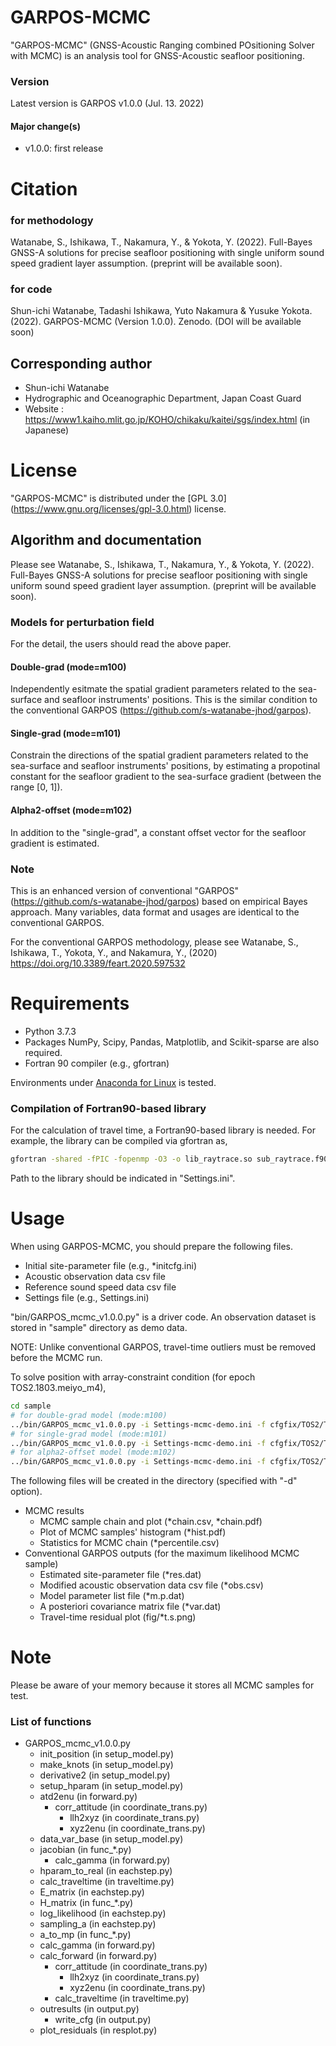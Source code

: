 # GARPOS-MCMC

"GARPOS-MCMC" (GNSS-Acoustic Ranging combined POsitioning Solver with MCMC) is an analysis tool for GNSS-Acoustic seafloor positioning.

### Version
Latest version is GARPOS v1.0.0 (Jul. 13. 2022)

#### Major change(s)
* v1.0.0: first release

# Citation

### for methodology

Watanabe, S., Ishikawa, T., Nakamura, Y., & Yokota, Y. (2022). Full-Bayes GNSS-A solutions for precise seafloor positioning with single uniform sound speed gradient layer assumption. (preprint will be available soon).

### for code
Shun-ichi Watanabe, Tadashi Ishikawa, Yuto Nakamura & Yusuke Yokota. (2022). GARPOS-MCMC (Version 1.0.0). Zenodo. (DOI will be available soon)

## Corresponding author

* Shun-ichi Watanabe
* Hydrographic and Oceanographic Department, Japan Coast Guard
* Website : https://www1.kaiho.mlit.go.jp/KOHO/chikaku/kaitei/sgs/index.html (in Japanese)


# License

"GARPOS-MCMC" is distributed under the [GPL 3.0] (https://www.gnu.org/licenses/gpl-3.0.html) license.


## Algorithm and documentation

Please see Watanabe, S., Ishikawa, T., Nakamura, Y., & Yokota, Y. (2022). Full-Bayes GNSS-A solutions for precise seafloor positioning with single uniform sound speed gradient layer assumption. (preprint will be available soon).

### Models for perturbation field

For the detail, the users should read the above paper.

#### Double-grad (mode=m100)

Independently esitmate the spatial gradient parameters related to the sea-surface and seafloor instruments' positions. 
This is the similar condition to the conventional GARPOS (https://github.com/s-watanabe-jhod/garpos).

#### Single-grad (mode=m101)

Constrain the directions of the spatial gradient parameters related to the sea-surface and seafloor instruments' positions, by estimating a propotinal constant for the seafloor gradient to the sea-surface gradient (between the range [0, 1]).

#### Alpha2-offset (mode=m102)

In addition to the "single-grad", a constant offset vector for the seafloor gradient is estimated. 

### Note

This is an enhanced version of conventional "GARPOS" (https://github.com/s-watanabe-jhod/garpos) based on empirical Bayes approach. Many variables, data format and usages are identical to the conventional GARPOS.

For the conventional GARPOS methodology, please see Watanabe, S., Ishikawa, T., Yokota, Y., and Nakamura, Y., (2020) https://doi.org/10.3389/feart.2020.597532

# Requirements

* Python 3.7.3
* Packages NumPy, Scipy, Pandas, Matplotlib, and Scikit-sparse are also required.
* Fortran 90 compiler (e.g., gfortran)

Environments under [Anaconda for Linux](https://www.anaconda.com/distribution/) is tested.


### Compilation of Fortran90-based library

For the calculation of travel time, a Fortran90-based library is needed.
For example, the library can be compiled via gfortran as,

```bash
gfortran -shared -fPIC -fopenmp -O3 -o lib_raytrace.so sub_raytrace.f90 lib_raytrace.f90
```

Path to the library should be indicated in "Settings.ini".


# Usage

When using GARPOS-MCMC, you should prepare the following files.
* Initial site-parameter file (e.g., *initcfg.ini)
* Acoustic observation data csv file
* Reference sound speed data csv file
* Settings file (e.g., Settings.ini)

"bin/GARPOS_mcmc_v1.0.0.py" is a driver code. 
An observation dataset is stored in "sample" directory as demo data.

NOTE: Unlike conventional GARPOS, travel-time outliers must be removed before the MCMC run.

To solve position with array-constraint condition (for epoch TOS2.1803.meiyo_m4),

```bash
cd sample
# for double-grad model (mode:m100)
../bin/GARPOS_mcmc_v1.0.0.py -i Settings-mcmc-demo.ini -f cfgfix/TOS2/TOS2.1803.meiyo_m4-fix.ini -d demo100/TOS2 --mode m100
# for single-grad model (mode:m101)
../bin/GARPOS_mcmc_v1.0.0.py -i Settings-mcmc-demo.ini -f cfgfix/TOS2/TOS2.1803.meiyo_m4-fix.ini -d demo101/TOS2 --mode m101
# for alpha2-offset model (mode:m102)
../bin/GARPOS_mcmc_v1.0.0.py -i Settings-mcmc-demo.ini -f cfgfix/TOS2/TOS2.1803.meiyo_m4-fix.ini -d demo102/TOS2 --mode m102
```

The following files will be created in the directory (specified with "-d" option).

* MCMC results
  * MCMC sample chain and plot (*chain.csv, *chain.pdf)
  * Plot of MCMC samples' histogram (*hist.pdf)
  * Statistics for MCMC chain (*percentile.csv)
* Conventional GARPOS outputs (for the maximum likelihood MCMC sample)
  * Estimated site-parameter file (*res.dat)
  * Modified acoustic observation data csv file (*obs.csv)
  * Model parameter list file (*m.p.dat)
  * A posteriori covariance matrix file (*var.dat)
  * Travel-time residual plot (fig/*t.s.png)


# Note

Please be aware of your memory because it stores all MCMC samples for test.


### List of functions

+ GARPOS_mcmc_v1.0.0.py
  + init_position (in setup_model.py)
  + make_knots (in setup_model.py)
  + derivative2 (in setup_model.py)
  + setup_hparam (in setup_model.py)
  + atd2enu (in forward.py)
    + corr_attitude (in coordinate_trans.py)
      + llh2xyz (in coordinate_trans.py)
      + xyz2enu (in coordinate_trans.py)
  + data_var_base (in setup_model.py)
  + jacobian (in func_*.py)
    + calc_gamma (in forward.py)
  + hparam_to_real (in eachstep.py)
  + calc_traveltime (in traveltime.py)
  + E_matrix (in eachstep.py)
  + H_matrix (in func_*.py)
  + log_likelihood (in eachstep.py)
  + sampling_a (in eachstep.py)
  + a_to_mp (in func_*.py)
  + calc_gamma (in forward.py)
  + calc_forward (in forward.py)
    + corr_attitude (in coordinate_trans.py)
      + llh2xyz (in coordinate_trans.py)
      + xyz2enu (in coordinate_trans.py)
    + calc_traveltime (in traveltime.py)
  + outresults (in output.py)
    + write_cfg (in output.py)
  + plot_residuals (in resplot.py)

